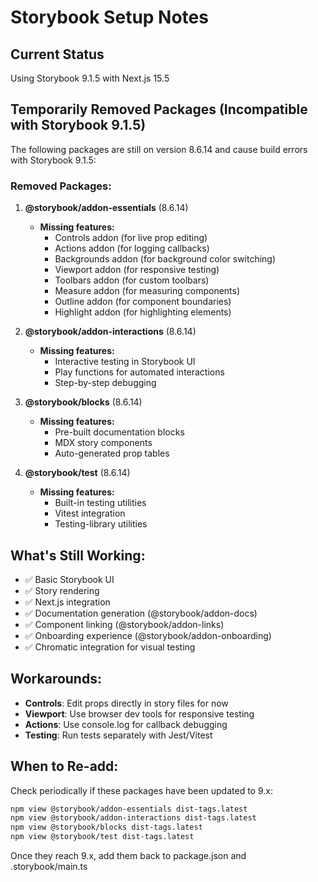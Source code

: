 # Storybook Setup Notes

## Current Status
Using Storybook 9.1.5 with Next.js 15.5

## Temporarily Removed Packages (Incompatible with Storybook 9.1.5)

The following packages are still on version 8.6.14 and cause build errors with Storybook 9.1.5:

### Removed Packages:
1. **@storybook/addon-essentials** (8.6.14)
   - **Missing features:**
     - Controls addon (for live prop editing)
     - Actions addon (for logging callbacks)
     - Backgrounds addon (for background color switching)
     - Viewport addon (for responsive testing)
     - Toolbars addon (for custom toolbars)
     - Measure addon (for measuring components)
     - Outline addon (for component boundaries)
     - Highlight addon (for highlighting elements)

2. **@storybook/addon-interactions** (8.6.14)
   - **Missing features:**
     - Interactive testing in Storybook UI
     - Play functions for automated interactions
     - Step-by-step debugging

3. **@storybook/blocks** (8.6.14)
   - **Missing features:**
     - Pre-built documentation blocks
     - MDX story components
     - Auto-generated prop tables

4. **@storybook/test** (8.6.14)
   - **Missing features:**
     - Built-in testing utilities
     - Vitest integration
     - Testing-library utilities

## What's Still Working:
- ✅ Basic Storybook UI
- ✅ Story rendering
- ✅ Next.js integration
- ✅ Documentation generation (@storybook/addon-docs)
- ✅ Component linking (@storybook/addon-links)
- ✅ Onboarding experience (@storybook/addon-onboarding)
- ✅ Chromatic integration for visual testing

## Workarounds:
- **Controls**: Edit props directly in story files for now
- **Viewport**: Use browser dev tools for responsive testing
- **Actions**: Use console.log for callback debugging
- **Testing**: Run tests separately with Jest/Vitest

## When to Re-add:
Check periodically if these packages have been updated to 9.x:
```bash
npm view @storybook/addon-essentials dist-tags.latest
npm view @storybook/addon-interactions dist-tags.latest
npm view @storybook/blocks dist-tags.latest
npm view @storybook/test dist-tags.latest
```

Once they reach 9.x, add them back to package.json and .storybook/main.ts
